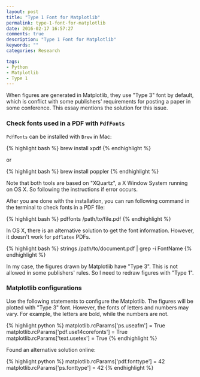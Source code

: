 ```yaml
---
layout: post
title: "Type 1 Font for Matplotlib"
permalink: type-1-font-for-matplotlib
date: 2016-02-17 16:57:27
comments: true
description: "Type 1 Font for Matplotlib"
keywords: ""
categories: Research

tags:
- Python
- Matplotlib
- Type 1
---
```


When figures are generated in Matplotlib, they use "Type 3" font by default, which is conflict with some publishers' requirements for posting a paper in some conference. This essay mentions the solution for this issue.

### Check fonts used in a PDF with `PdfFonts`

`PdfFonts` can be installed with `Brew` in Mac:

{% highlight bash %}
	brew install xpdf
{% endhighlight %}

or

{% highlight bash %}
	brew install poppler
{% endhighlight %}

Note that both tools are based on "XQuartz", a X Window System running on OS X. So following the instructions if error occurs.

After you are done with the installation, you can run following command in the terminal to check fonts in a PDF file:

{% highlight bash %}
	pdffonts /path/to/file.pdf
{% endhighlight %}

In OS X, there is an alternative solution to get the font information. However, it doesn't work for `pdflatex` PDFs.

{% highlight bash %}
	strings /path/to/document.pdf | grep -i FontName
{% endhighlight %}

In my case, the figures drawn by Matplotlib have "Type 3". This is not allowed in some publishers' rules. So I need to redraw figures with "Type 1".


### Matplotlib configurations

Use the following statements to configure the Matplotlib. The figures will be plotted with "Type 3" font. However, the fonts of letters and numbers may vary. For example, the letters are bold, while the numbers are not.

{% highlight python %}
matplotlib.rcParams['ps.useafm'] = True
matplotlib.rcParams['pdf.use14corefonts'] = True
matplotlib.rcParams['text.usetex'] = True
{% endhighlight %}

Found an alternative solution online:

{% highlight python %}
matplotlib.rcParams['pdf.fonttype'] = 42
matplotlib.rcParams['ps.fonttype'] = 42
{% endhighlight %}